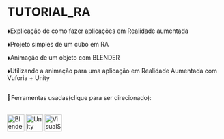 # TUTORIAL_RA

♦Explicação de como fazer aplicações em Realidade aumentada 

♦Projeto simples de um cubo em RA

♦Animação de um objeto com BLENDER

♦Utilizando a animação para uma aplicação em Realidade Aumentada com Vuforia + Unity
##
🎈Ferramentas usadas(clique para ser direcionado):

<div style="display: inline_block"><br>
  <a href="https://www.blender.org/download/" target="_blank">
 <img  align="center" alt="Blender" height="40" width="40" src="https://cdn.jsdelivr.net/gh/devicons/devicon/icons/blender/blender-original.svg" target="_blank"></a>
  <a href="https://unity.com/products" target="_blank"><img  align="center" alt="Unity" height="40" width="40" src="https://cdn.jsdelivr.net/gh/devicons/devicon/icons/unity/unity-original.svg" target="_blank"></a>
  <a href=https://unity.com/developer-tools target="_blank"><img  align="center" alt="VisualStudio" height="40" width="40" src="https://cdn.jsdelivr.net/gh/devicons/devicon/icons/visualstudio/visualstudio-plain.svg" target="_blank"></a>
</div>

